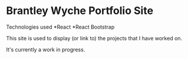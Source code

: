 # Brantley Wyche Portfolio Site

Technologies used
*React
*React Bootstrap

This site is used to display (or link to) the projects that I have worked on.

It's currently a work in progress.
